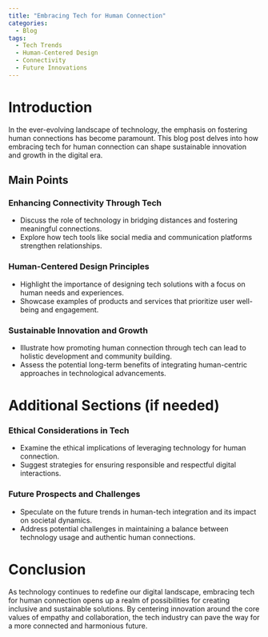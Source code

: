 ```yaml
---
title: "Embracing Tech for Human Connection"
categories:
  - Blog
tags:
  - Tech Trends
  - Human-Centered Design
  - Connectivity
  - Future Innovations
---
```


# Introduction
In the ever-evolving landscape of technology, the emphasis on fostering human connections has become paramount. This blog post delves into how embracing tech for human connection can shape sustainable innovation and growth in the digital era.

## Main Points
### Enhancing Connectivity Through Tech
- Discuss the role of technology in bridging distances and fostering meaningful connections.
- Explore how tech tools like social media and communication platforms strengthen relationships.

### Human-Centered Design Principles
- Highlight the importance of designing tech solutions with a focus on human needs and experiences.
- Showcase examples of products and services that prioritize user well-being and engagement.

### Sustainable Innovation and Growth
- Illustrate how promoting human connection through tech can lead to holistic development and community building.
- Assess the potential long-term benefits of integrating human-centric approaches in technological advancements.

# Additional Sections (if needed)
### Ethical Considerations in Tech
- Examine the ethical implications of leveraging technology for human connection.
- Suggest strategies for ensuring responsible and respectful digital interactions.

### Future Prospects and Challenges
- Speculate on the future trends in human-tech integration and its impact on societal dynamics.
- Address potential challenges in maintaining a balance between technology usage and authentic human connections.

# Conclusion
As technology continues to redefine our digital landscape, embracing tech for human connection opens up a realm of possibilities for creating inclusive and sustainable solutions. By centering innovation around the core values of empathy and collaboration, the tech industry can pave the way for a more connected and harmonious future.